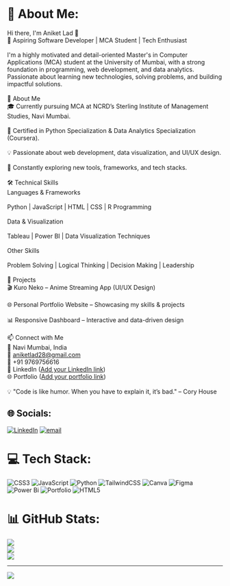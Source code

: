 # 💫 About Me:
Hi there, I'm Aniket Lad 👋<br>🎯 Aspiring Software Developer | MCA Student | Tech Enthusiast<br><br>I'm a highly motivated and detail-oriented Master's in Computer Applications (MCA) student at the University of Mumbai, with a strong foundation in programming, web development, and data analytics. Passionate about learning new technologies, solving problems, and building impactful solutions.<br><br>🚀 About Me<br>🎓 Currently pursuing MCA at NCRD’s Sterling Institute of Management Studies, Navi Mumbai.<br><br>📜 Certified in Python Specialization & Data Analytics Specialization (Coursera).<br><br>💡 Passionate about web development, data visualization, and UI/UX design.<br><br>🌱 Constantly exploring new tools, frameworks, and tech stacks.<br><br>🛠️ Technical Skills<br>Languages & Frameworks<br><br>Python | JavaScript | HTML | CSS | R Programming<br><br>Data & Visualization<br><br>Tableau | Power BI | Data Visualization Techniques<br><br>Other Skills<br><br>Problem Solving | Logical Thinking | Decision Making | Leadership<br><br>📌 Projects<br>🎬 Kuro Neko – Anime Streaming App (UI/UX Design)<br><br>🌐 Personal Portfolio Website – Showcasing my skills & projects<br><br>📊 Responsive Dashboard – Interactive and data-driven design<br><br>📫 Connect with Me<br>📍 Navi Mumbai, India<br>📧 aniketlad28@gmail.com<br>📱 +91 9769756616<br>💼 LinkedIn ([Add your LinkedIn link](https://www.linkedin.com/in/aniket-lad28a/))<br>🌐 Portfolio ([Add your portfolio link](https://aniketlad.netlify.app/))<br><br>💡 "Code is like humor. When you have to explain it, it’s bad." – Cory House


## 🌐 Socials:
[![LinkedIn](https://img.shields.io/badge/LinkedIn-%230077B5.svg?logo=linkedin&logoColor=white)](https://linkedin.com/in/aniket-lad28a) [![email](https://img.shields.io/badge/Email-D14836?logo=gmail&logoColor=white)](mailto:aniketlad28@gmail.com) 

# 💻 Tech Stack:
![CSS3](https://img.shields.io/badge/css3-%231572B6.svg?style=for-the-badge&logo=css3&logoColor=white) ![JavaScript](https://img.shields.io/badge/javascript-%23323330.svg?style=for-the-badge&logo=javascript&logoColor=%23F7DF1E) ![Python](https://img.shields.io/badge/python-3670A0?style=for-the-badge&logo=python&logoColor=ffdd54) ![TailwindCSS](https://img.shields.io/badge/tailwindcss-%2338B2AC.svg?style=for-the-badge&logo=tailwind-css&logoColor=white) ![Canva](https://img.shields.io/badge/Canva-%2300C4CC.svg?style=for-the-badge&logo=Canva&logoColor=white) ![Figma](https://img.shields.io/badge/figma-%23F24E1E.svg?style=for-the-badge&logo=figma&logoColor=white) ![Power Bi](https://img.shields.io/badge/power_bi-F2C811?style=for-the-badge&logo=powerbi&logoColor=black) ![Portfolio](https://img.shields.io/badge/Portfolio-%23000000.svg?style=for-the-badge&logo=firefox&logoColor=#FF7139) ![HTML5](https://img.shields.io/badge/html5-%23E34F26.svg?style=for-the-badge&logo=html5&logoColor=white)
# 📊 GitHub Stats:
![](https://github-readme-stats.vercel.app/api?username=The-Aniketlad&theme=gotham&hide_border=false&include_all_commits=false&count_private=false)<br/>
![](https://nirzak-streak-stats.vercel.app/?user=The-Aniketlad&theme=gotham&hide_border=false)<br/>
![](https://github-readme-stats.vercel.app/api/top-langs/?username=The-Aniketlad&theme=gotham&hide_border=false&include_all_commits=false&count_private=false&layout=compact)

---
[![](https://visitcount.itsvg.in/api?id=The-Aniketlad&icon=0&color=0)](https://visitcount.itsvg.in)

<!-- Proudly created with GPRM ( https://gprm.itsvg.in ) -->
